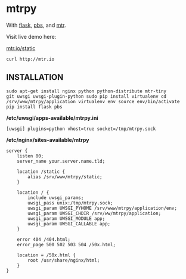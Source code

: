 # mtrpy

With [flask](http://flask.pocoo.org),
[pbs](https://github.com/amoffat/pbs), and
[mtr](http://www.bitwizard.nl/mtr/).

Visit live demo here:

[mtr.io/static](http://mtr.io/static)

```
curl http://mtr.io
```

## INSTALLATION

```
sudo apt-get install nginx python python-distribute mtr-tiny
git uwsgi uwsgi-plugin-python sudo pip install virtualenv cd
/srv/www/mtrpy/application virtualenv env source env/bin/activate
pip install flask pbs
```

**/etc/uwsgi/apps-available/mtrpy.ini**

```
[uwsgi] plugins=python vhost=true socket=/tmp/mtrpy.sock
```

**/etc/nginx/sites-available/mtrpy**

```
server {
    listen 80;
    server_name your.server.name.tld;

    location /static {
        alias /srv/www/mtrpy/static;
    }

    location / {
        include uwsgi_params;
        uwsgi_pass unix:/tmp/mtrpy.sock;
        uwsgi_param UWSGI_PYHOME /srv/www/mtrpy/application/env;
        uwsgi_param UWSGI_CHDIR /srv/ww/mtrpy/application;
        uwsgi_param UWSGI_MODULE app;
        uwsgi_param UWSGI_CALLABLE app;
    }

    error 404 /404.html;
    error_page 500 502 503 504 /50x.html;

    location = /50x.html {
        root /usr/share/nginx/html;
    }
}
```


